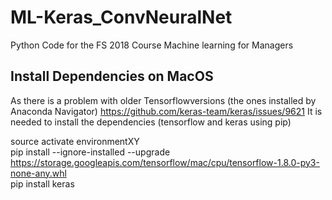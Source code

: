 # ML-Keras_ConvNeuralNet
Python Code for the FS 2018 Course Machine learning for Managers


## Install Dependencies on MacOS
As there is a problem with older Tensorflowversions (the ones installed by Anaconda Navigator)
https://github.com/keras-team/keras/issues/9621
It is needed to install the dependencies (tensorflow and keras using pip)

source activate environmentXY     
pip install --ignore-installed --upgrade https://storage.googleapis.com/tensorflow/mac/cpu/tensorflow-1.8.0-py3-none-any.whl    
pip install keras    
